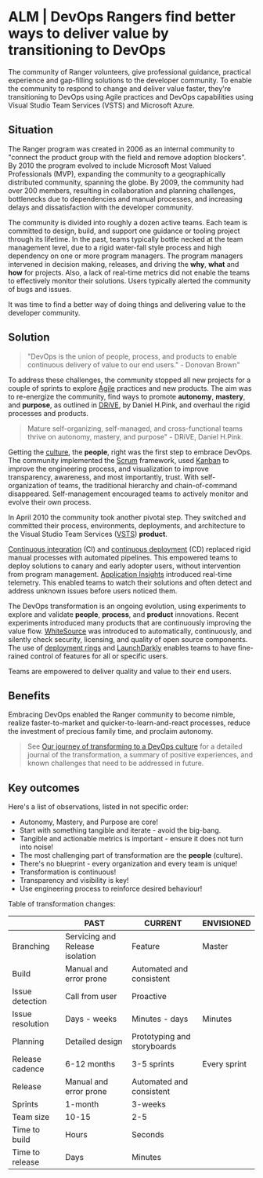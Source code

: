 # ALM | DevOps Rangers find better ways to deliver value by transitioning to DevOps

The community of Ranger volunteers, give professional guidance, practical experience and gap-filling solutions to the developer community. To enable the community to respond to change and deliver value faster, they're transitioning to DevOps using Agile practices and DevOps capabilities using Visual Studio Team Services (VSTS) and Microsoft Azure.

## Situation

The Ranger program was created in 2006 as an internal community to "connect the product group with the field and remove adoption blockers". By 2010 the program evolved to include Microsoft Most Valued Professionals (MVP), expanding the community to a geographically distributed community, spanning the globe. By 2009, the community had over 200 members, resulting in collaboration and planning challenges, bottlenecks due to dependencies and manual processes, and increasing delays and dissatisfaction with the developer community. 

The community is divided into roughly a dozen active teams. Each team is committed to design, build, and support one guidance or tooling project through its lifetime. In the past, teams typically bottle necked at the team management level, due to a rigid water-fall style process and high dependency on one or more program managers. The program managers intervened in decision making, releases, and driving the **why**, **what** and **how** for projects. Also, a lack of real-time metrics did not enable the teams to effectively monitor their solutions. Users typically alerted the community of bugs and issues.

It was time to find a better way of doing things and delivering value to the developer community.

## Solution

> "DevOps is the union of people, process, and products to enable continuous delivery of value to our end users." - Donovan Brown"

To address these challenges, the community stopped all new projects for a couple of sprints to explore [Agile](https://www.visualstudio.com/learn/what-is-agile/) practices and new products. The aim was to re-energize the community, find ways to promote **autonomy**, **mastery**, and **purpose**, as outlined in [DRiVE](http://www.danpink.com/books/drive/), by Daniel H.Pink, and overhaul the rigid processes and products.

> Mature self-organizing, self-managed, and cross-functional teams thrive on autonomy, mastery, and purpose" - DRiVE, Daniel H.Pink.

Getting the [culture](https://www.visualstudio.com/learn/what-is-devops-culture/), the **people**, right was the first step to embrace DevOps. The community implemented the [Scrum](http://www.scrumguides.org/scrum-guide.html) framework, used [Kanban](https://leankit.com/learn/kanban/what-is-kanban/) to improve the engineering process, and visualization to improve transparency, awareness, and most importantly, trust. With self-organization of teams, the traditional hierarchy and chain-of-command disappeared. Self-management encouraged teams to actively monitor and evolve their own process.

In April 2010 the community took another pivotal step. They switched and committed their process, environments, deployments, and architecture to the Visual Studio Team Services ([VSTS](https://www.visualstudio.com/team-services/)) **product**. 

[Continuous integration](https://www.visualstudio.com/learn/what-is-continuous-integration/) (CI) and [continuous deployment](https://www.visualstudio.com/learn/what-is-continuous-delivery/) (CD) replaced rigid manual processes with automated pipelines. This empowered teams to deploy solutions to canary and early adopter users, without intervention from program management. [Application Insights](https://azure.microsoft.com/en-us/services/application-insights/) introduced real-time telemetry. This enabled teams to watch their solutions and often detect and address unknown issues before users noticed them.

The DevOps transformation is an ongoing evolution, using experiments to explore and validate **people**, **process**, and **product** innovations. Recent experiments introduced many products that are continuously improving the value flow. [WhiteSource](https://www.whitesourcesoftware.com/) was introduced to automatically, continuously, and silently check security, licensing, and quality of open source components. The use of [deployment rings](https://docs.microsoft.com/en-us/vsts/articles/phase-rollout-with-rings) and [LaunchDarkly](https://launchdarkly.com/) enables teams to have fine-rained control of features for all or specific users. 

Teams are empowered to deliver quality and value to their end users.

## Benefits

Embracing DevOps enabled the Ranger community to become nimble, realize faster-to-market and quicker-to-learn-and-react processes, reduce the investment of precious family time, and proclaim autonomy.

> See [Our journey of transforming to a DevOps culture](https://github.com/ALM-Rangers/Guidance/blob/master/src/Stories/our-journey-of-transforming-to-a-devops-culture.md) for a detailed journal of the transformation, a summary of positive experiences, and known challenges that need to be addressed in future.

## Key outcomes ##

Here's a list of observations, listed in not specific order:

- Autonomy, Mastery, and Purpose are core!
- Start with something tangible and iterate - avoid the big-bang.
- Tangible and actionable metrics is important - ensure it does not turn into noise!
- The most challenging part of transformation are the **people** (culture).
- There's no blueprint - every organization and every team is unique!
- Transformation is continuous!
- Transparency and visibility is key!
- Use engineering process to reinforce desired behaviour!

Table of transformation changes:

|     |PAST|CURRENT|ENVISIONED|
|-----|----|-------|----------|
|Branching|Servicing and Release isolation|Feature|Master|
|Build|Manual and error prone|Automated and consistent||
|Issue detection|Call from user|Proactive||
|Issue resolution|Days - weeks|Minutes - days|Minutes|
|Planning|Detailed design|Prototyping and storyboards||
|Release cadence|6-12 months|3-5 sprints|Every sprint|
|Release|Manual and error prone|Automated and consistent||
|Sprints|1-month|3-weeks||
|Team size|10-15|2-5||
|Time to build|Hours|Seconds||
|Time to release|Days|Minutes||

